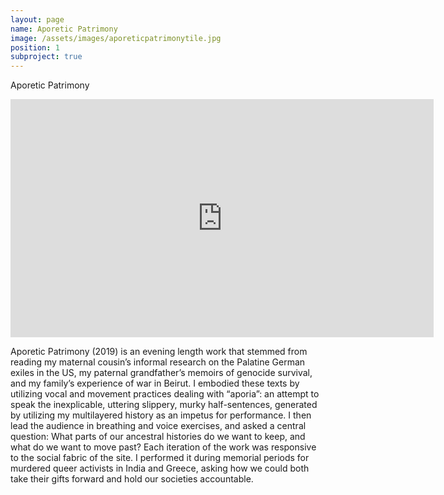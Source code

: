 ```yaml
---
layout: page
name: Aporetic Patrimony
image: /assets/images/aporeticpatrimonytile.jpg
position: 1
subproject: true
---
```


Aporetic Patrimony

<iframe width="677" height="381" src="https://www.youtube.com/embed/J79ElBGsHJY" frameborder="0" allow="accelerometer; autoplay; clipboard-write; encrypted-media; gyroscope; picture-in-picture" allowfullscreen></iframe>

Aporetic Patrimony (2019) is an evening length work that stemmed from reading my maternal cousin’s informal research on the Palatine German exiles in the US, my paternal grandfather’s memoirs of genocide survival, and my family’s experience of war in Beirut. I embodied these texts by utilizing vocal and movement practices dealing with “aporia”: an attempt to speak the inexplicable, uttering slippery, murky half-sentences, generated by utilizing my multilayered history as an impetus for performance. I then lead the audience in breathing and voice exercises, and asked a central question: What parts of our ancestral histories do we want to keep, and what do we want to move past? Each iteration of the work was responsive to the social fabric of the site. I performed it during memorial periods for murdered queer activists in India and Greece, asking how we could both take their gifts forward and hold our societies accountable.

